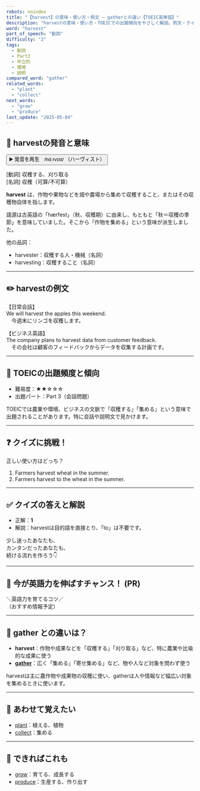 ```yaml
---
robots: noindex
title: "【harvest】の意味・使い方・例文 ― gatherとの違い【TOEIC英単語】"
description: "harvestの意味・使い方・TOEICでの出題傾向をやさしく解説。例文・クイズ付きでgatherとの違いもわかりやすく学べます。"
word: "harvest"
part_of_speech: "動詞"
difficulty: "2"
tags:
  - 動詞
  - Part3
  - 中立的
  - 環境
  - 説明
compared_word: "gather"
related_words:
  - "plant"
  - "collect"
next_words:
  - "grow"
  - "produce"
last_update: "2025-05-04"
---
```


## 🔰 harvestの発音と意味

<button class="play-audio" onclick="playTTS('harvest')">
  <span class="play-audio-main">
    ▶️ 発音を再生　/hɑ́ːrvɪst/
  </span>
  <span class="play-audio-sub">
    （ハーヴィスト）
  </span>
</button>

[動詞] 収穫する、刈り取る  
[名詞] 収穫（可算/不可算）

**harvest** は、作物や果物などを畑や農場から集めて収穫すること、またはその収穫物自体を指します。

語源は古英語の「hærfest」（秋、収穫期）に由来し、もともと「秋＝収穫の季節」を意味していました。そこから「作物を集める」という意味が派生しました。

他の品詞：  
- harvester：収穫する人・機械（名詞）
- harvesting：収穫すること（名詞）

---

## ✏️ harvestの例文

【日常会話】  
We will harvest the apples this weekend.  
　今週末にリンゴを収穫します。

【ビジネス英語】  
The company plans to harvest data from customer feedback.  
　その会社は顧客のフィードバックからデータを収集する計画です。

---

## 🎯 TOEICの出題頻度と傾向

- 難易度：★★☆☆☆
- 出題パート：Part 3（会話問題）

TOEICでは農業や環境、ビジネスの文脈で「収穫する」「集める」という意味で出題されることがあります。特に会話や説明文で見かけます。

---

## ❓ クイズに挑戦！

正しい使い方はどっち？

1. Farmers harvest wheat in the summer.  
2. Farmers harvest to the wheat in the summer.

---

## ✅ クイズの答えと解説

- 正解：**1**
- 解説：harvestは目的語を直接とり、「to」は不要です。

少し迷ったあなたも、  
カンタンだったあなたも、  
続ける流れを作ろう👇️

---

## 🚀 今が英語力を伸ばすチャンス！ (PR)

<div class="info-center">
＼英語力を育てるコツ／<br>  
（おすすめ情報予定）
</div>

---

## 🤔  gather との違いは？

- **harvest**：作物や成果などを「収穫する」「刈り取る」など、特に農業や比喩的な成果に使う
- **[gather](/gather)**：広く「集める」「寄せ集める」など、物や人など対象を問わず使う

harvestは主に農作物や成果物の収穫に使い、gatherは人や情報など幅広い対象を集めるときに使います。

---

## 🧩 あわせて覚えたい

- [plant](/plant)：植える、植物
- [collect](/collect)：集める

---

## 📖 できればこれも

- [grow](/grow)：育てる、成長する
- [produce](/produce)：生産する、作り出す

<!-- cvid: aid26_bid04 -->
